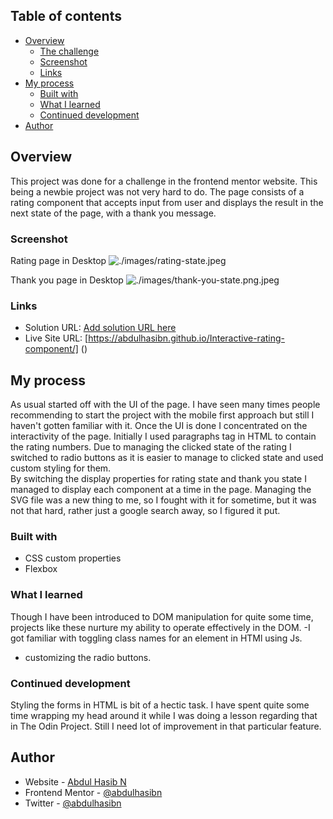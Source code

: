 ## Table of contents

- [Overview](#overview)
  - [The challenge](#the-challenge)
  - [Screenshot](#screenshot)
  - [Links](#links)
- [My process](#my-process)
  - [Built with](#built-with)
  - [What I learned](#what-i-learned)
  - [Continued development](#continued-development)
- [Author](#author)

## Overview

This project was done for a challenge in the frontend mentor website. This being a newbie project was not very hard to do.
The page consists of a rating component that accepts input from user and displays the result in the next state of the page, with a thank you message.

### Screenshot

Rating page in Desktop
![./images/rating-state.jpeg]()

Thank you page in Desktop
![./images/thank-you-state.png.jpeg]()

### Links

- Solution URL: [Add solution URL here](https://your-solution-url.com)
- Live Site URL: [https://abdulhasibn.github.io/Interactive-rating-component/] ()

## My process

As usual started off with the UI of the page. I have seen many times people recommending to start the project with the mobile first approach
but still I haven't gotten familiar with it. Once the UI is done I concentrated on the interactivity of the page. Initially I used paragraphs tag in HTML to contain the rating numbers. Due to managing the clicked state of the rating I switched to radio buttons as it is easier to manage to clicked state and used custom styling for them.  
By switching the display properties for rating state and thank you state I managed to display each component at a time in the page.
Managing the SVG file was a new thing to me, so I fought with it for sometime, but it was not that hard, rather just a google search away, so I figured it put.

### Built with

- CSS custom properties
- Flexbox

### What I learned

Though I have been introduced to DOM manipulation for quite some time, projects like these nurture my ability to operate effectively in the DOM.
-I got familiar with toggling class names for an element in HTMl using Js.

- customizing the radio buttons.

### Continued development

Styling the forms in HTML is bit of a hectic task. I have spent quite some time wrapping my head around it while I was doing a lesson regarding that in The Odin Project. Still I need lot of improvement in that particular feature.

## Author

- Website - [Abdul Hasib N](https://www.your-site.com)
- Frontend Mentor - [@abdulhasibn](https://www.frontendmentor.io/profile/abdulhasibn)
- Twitter - [@abdulhasibn](https://www.twitter.com/abdulhasibn)
